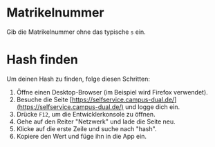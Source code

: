 # Matrikelnummer

Gib die Matrikelnummer ohne das typische `s` ein.

# Hash finden

Um deinen Hash zu finden, folge diesen Schritten:

1. Öffne einen Desktop-Browser (im Beispiel wird Firefox verwendet).
2. Besuche die Seite [https://selfservice.campus-dual.de/](https://selfservice.campus-dual.de/) und logge dich ein.
3. Drücke `F12`, um die Entwicklerkonsole zu öffnen.
4. Gehe auf den Reiter "Netzwerk" und lade die Seite neu.
5. Klicke auf die erste Zeile und suche nach "hash".
6. Kopiere den Wert und füge ihn in die App ein.